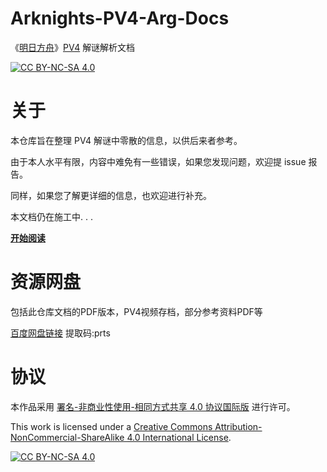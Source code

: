 # Arknights-PV4-Arg-Docs
《[明日方舟](https://ak.hypergryph.com/)》[PV4](https://www.bilibili.com/video/BV1VC411H78i/) 解谜解析文档

[![CC BY-NC-SA 4.0][cc-by-nc-sa-shield]][cc-by-nc-sa]

# 关于

本仓库旨在整理 PV4 解谜中零散的信息，以供后来者参考。

由于本人水平有限，内容中难免有一些错误，如果您发现问题，欢迎提 issue 报告。

同样，如果您了解更详细的信息，也欢迎进行补充。

本文档仍在施工中. . .

[**开始阅读**](./docs/zh_CN/main.md)

# 资源网盘
包括此仓库文档的PDF版本，PV4视频存档，部分参考资料PDF等

[百度网盘链接](https://pan.baidu.com/s/12VjXX4pLV6pbgLjVSkBoOA?pwd=prts) 提取码:prts

# 协议
本作品采用
[署名-非商业性使用-相同方式共享 4.0 协议国际版][cc-by-nc-sa]  进行许可。

This work is licensed under a
[Creative Commons Attribution-NonCommercial-ShareAlike 4.0 International License][cc-by-nc-sa].

[![CC BY-NC-SA 4.0][cc-by-nc-sa-image]][cc-by-nc-sa]

[cc-by-nc-sa]: http://creativecommons.org/licenses/by-nc-sa/4.0/
[cc-by-nc-sa-image]: https://licensebuttons.net/l/by-nc-sa/4.0/88x31.png
[cc-by-nc-sa-shield]: https://img.shields.io/badge/License-CC%20BY--NC--SA%204.0-lightgrey.svg